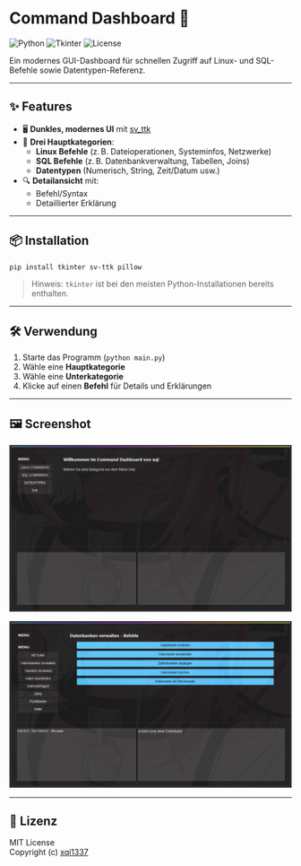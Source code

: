 
# Command Dashboard 🚀

![Python](https://img.shields.io/badge/python-3.x-blue.svg)
![Tkinter](https://img.shields.io/badge/GUI-Tkinter-green.svg)
![License](https://img.shields.io/badge/license-MIT-orange.svg)

Ein modernes GUI-Dashboard für schnellen Zugriff auf Linux- und SQL-Befehle sowie Datentypen-Referenz.

---

## ✨ Features

- 🖥️ **Dunkles, modernes UI** mit [sv_ttk](https://github.com/rdbende/sv_ttk)
- 📂 **Drei Hauptkategorien**:
  - **Linux Befehle** (z. B. Dateioperationen, Systeminfos, Netzwerke)
  - **SQL Befehle** (z. B. Datenbankverwaltung, Tabellen, Joins)
  - **Datentypen** (Numerisch, String, Zeit/Datum usw.)
- 🔍 **Detailansicht** mit:
  - Befehl/Syntax
  - Detaillierter Erklärung

---

## 📦 Installation

```bash
pip install tkinter sv-ttk pillow
```

> Hinweis: `tkinter` ist bei den meisten Python-Installationen bereits enthalten.

---

## 🛠️ Verwendung

1. Starte das Programm (`python main.py`)
2. Wähle eine **Hauptkategorie**
3. Wähle eine **Unterkategorie**
4. Klicke auf einen **Befehl** für Details und Erklärungen

---

## 🖼️ Screenshot



![Screenshot](./screenshot.png)


![Screenshot](./screenshot1.png)

---

## 📜 Lizenz

MIT License  
Copyright (c) [xqi1337](https://github.com/xqi1337)
